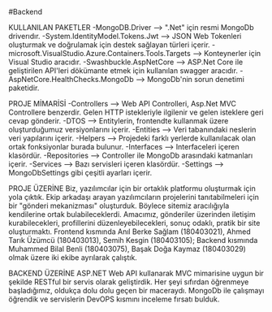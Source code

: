#Backend

 KULLANILAN PAKETLER
-MongoDB.Driver  -->  ".Net" için resmi MongoDb driverıdır.
-System.IdentityModel.Tokens.Jwt  -->  JSON Web Tokenleri oluşturmak ve doğrulamak için destek sağlayan türleri içerir.
-microsoft.VisualStudio.Azure.Containers.Tools.Targets  -->  Konteynerler için Visual Studio aracıdır.
-Swashbuckle.AspNetCore  -->  ASP.Net Core ile geliştirilen API'leri dökümante etmek için kullanılan swagger aracıdır.
-AspNetCore.HealthChecks.MongoDb  -->  MongoDb'nin sorun denetimi paketidir.

 PROJE MİMARİSİ
-Controllers  -->  Web API Controlleri, Asp.Net MVC Controllere benzerdir. Gelen HTTP istekleriyle ilgilenir ve gelen isteklere geri cevap gönderir.
-DTOS  -->  Entitylerin, frontendte kullanmak üzere oluşturduğumuz versiyonlarını içerir.
-Entities  --> Veri tabanındaki neslerin veri yapılarını içerir.
-Helpers  -->  Projedeki farklı yerlerde kullanılacak olan ortak fonksiyonlar burada bulunur.
-Interfaces  -->  Interfaceleri içeren klasördür.
-Repositories  -->  Controller ile MongoDb arasındaki katmanları içerir.
-Services  -->  Bazı servisleri içeren klasördür.
-Settings  -->  MongoDbSettings gibi çeşitli ayarları içerir.

 PROJE ÜZERİNE
 Biz, yazılımcılar için bir ortaklık platformu oluşturmak için yola çıktık. Ekip arkadaşı arayan yazılımcıların projelerini tanıtabilmeleri için bir "gönderi mekanizması" oluşturduk. Böylece sitemiz aracılığıyla kendilerine ortak bulabileceklerdi. Amacımız, gönderiler üzerinden iletişim kurabilecekleri, profillerini düzenleyebilecekleri, sonuç odaklı, pratik bir site oluşturmaktı.
 Frontend kısmında Anıl Berke Sağlam (180403021), Ahmed Tarık Üzümcü (180403013), Semih Kesgin (180403105); Backend kısmında Muhammed Bilal Benli (180403075), Başak Doğa Kaymaz (180403029) olmak üzere iki ekibe ayrılarak çalıştık.
 
 BACKEND ÜZERİNE
 ASP.NET Web API kullanarak MVC mimarisine uygun bir şekilde RESTful bir servis olarak geliştirdik. Her şeyi sıfırdan öğrenmeye başladığımız, oldukça dolu dolu geçen bir maceraydı. MongoDb ile çalışmayı öğrendik ve servislerin DevOPS kısmını inceleme fırsatı bulduk.
 
